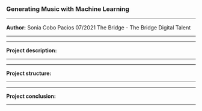 ### **Generating Music with Machine Learning**

---------

**Author:**
Sonia Cobo Pacios
07/2021
The Bridge - The Bridge Digital Talent

---------



---------

**Project description:**

---------


---------

**Project structure:**

---------




---------

**Project conclusion:**

---------

